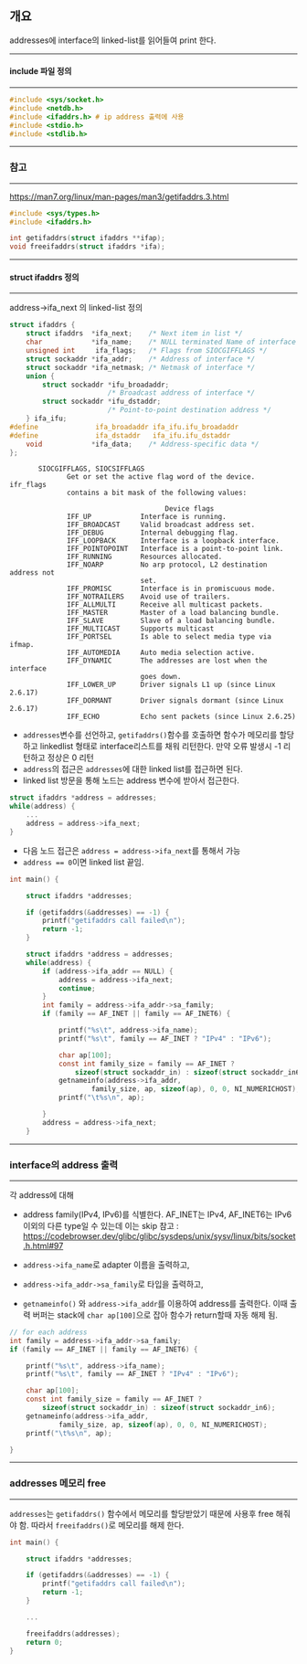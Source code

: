 
## 개요
addresses에 interface의 linked-list를 읽어들여 print 한다.

---

#### include 파일 정의
---

```c
#include <sys/socket.h>
#include <netdb.h>
#include <ifaddrs.h> # ip address 출력에 사용
#include <stdio.h>
#include <stdlib.h>
```
---

### 참고
---

https://man7.org/linux/man-pages/man3/getifaddrs.3.html

```c
#include <sys/types.h>
#include <ifaddrs.h>

int getifaddrs(struct ifaddrs **ifap);
void freeifaddrs(struct ifaddrs *ifa);
```

---

#### struct ifaddrs 정의
---

address->ifa_next 의 linked-list 정의

```c
struct ifaddrs {
    struct ifaddrs  *ifa_next;    /* Next item in list */
    char            *ifa_name;    /* NULL terminated Name of interface */
    unsigned int     ifa_flags;   /* Flags from SIOCGIFFLAGS */
    struct sockaddr *ifa_addr;    /* Address of interface */
    struct sockaddr *ifa_netmask; /* Netmask of interface */
    union {
        struct sockaddr *ifu_broadaddr;
                        /* Broadcast address of interface */
        struct sockaddr *ifu_dstaddr;
                        /* Point-to-point destination address */
    } ifa_ifu;
#define              ifa_broadaddr ifa_ifu.ifu_broadaddr
#define              ifa_dstaddr   ifa_ifu.ifu_dstaddr
    void            *ifa_data;    /* Address-specific data */
};
```

```
       SIOCGIFFLAGS, SIOCSIFFLAGS
              Get or set the active flag word of the device.  ifr_flags
              contains a bit mask of the following values:

                                      Device flags
              IFF_UP            Interface is running.
              IFF_BROADCAST     Valid broadcast address set.
              IFF_DEBUG         Internal debugging flag.
              IFF_LOOPBACK      Interface is a loopback interface.
              IFF_POINTOPOINT   Interface is a point-to-point link.
              IFF_RUNNING       Resources allocated.
              IFF_NOARP         No arp protocol, L2 destination address not
                                set.
              IFF_PROMISC       Interface is in promiscuous mode.
              IFF_NOTRAILERS    Avoid use of trailers.
              IFF_ALLMULTI      Receive all multicast packets.
              IFF_MASTER        Master of a load balancing bundle.
              IFF_SLAVE         Slave of a load balancing bundle.
              IFF_MULTICAST     Supports multicast
              IFF_PORTSEL       Is able to select media type via ifmap.
              IFF_AUTOMEDIA     Auto media selection active.
              IFF_DYNAMIC       The addresses are lost when the interface
                                goes down.
              IFF_LOWER_UP      Driver signals L1 up (since Linux 2.6.17)
              IFF_DORMANT       Driver signals dormant (since Linux 2.6.17)
              IFF_ECHO          Echo sent packets (since Linux 2.6.25)
```

- `addresses`변수를 선언하고, `getifaddrs()`함수를 호출하면 함수가 메모리를 할당하고 linkedlist 형태로 interface리스트를 채워 리턴한다. 만약 오류 발생시 -1 리턴하고 정상은 0 리턴
- `address`의 접근은 `addresses`에 대한 linked list를 접근하면 된다.
- linked list 방문을 통해 노드는 address 변수에 받아서 접근한다. 

```c
struct ifaddrs *address = addresses;
while(address) {
    ...
    address = address->ifa_next;
}
  ```  

- 다음 노드 접근은 `address = address->ifa_next`를 통해서 가능
- `address == 0`이면 linked list 끝임.

```c
int main() {

    struct ifaddrs *addresses;

    if (getifaddrs(&addresses) == -1) {
        printf("getifaddrs call failed\n");
        return -1;
    }

    struct ifaddrs *address = addresses;
    while(address) {
        if (address->ifa_addr == NULL) { 
            address = address->ifa_next;
            continue;
        }
        int family = address->ifa_addr->sa_family;
        if (family == AF_INET || family == AF_INET6) {

            printf("%s\t", address->ifa_name);
            printf("%s\t", family == AF_INET ? "IPv4" : "IPv6");

            char ap[100];
            const int family_size = family == AF_INET ?
                sizeof(struct sockaddr_in) : sizeof(struct sockaddr_in6);
            getnameinfo(address->ifa_addr,
                    family_size, ap, sizeof(ap), 0, 0, NI_NUMERICHOST);
            printf("\t%s\n", ap);

        }
        address = address->ifa_next;
    }
```
---

### interface의 address 출력
---

각 address에 대해 
- address family(IPv4, IPv6)를 식별한다. AF_INET는 IPv4, AF_INET6는 IPv6
  이외의 다른 type일 수 있는데 이는 skip
 참고 : https://codebrowser.dev/glibc/glibc/sysdeps/unix/sysv/linux/bits/socket.h.html#97

- `address->ifa_name`로 adapter 이름을 출력하고, 
- `address->ifa_addr->sa_family`로 타입을 출력하고,  
- `getnameinfo()` 와 `address->ifa_addr`를 이용하여 address를 출력한다.
  이때 출력 버퍼는 stack에 `char ap[100]`으로 잡아 함수가 return할때 자동 해제 됨.

```c
// for each address
int family = address->ifa_addr->sa_family;
if (family == AF_INET || family == AF_INET6) {

    printf("%s\t", address->ifa_name);
    printf("%s\t", family == AF_INET ? "IPv4" : "IPv6");

    char ap[100];
    const int family_size = family == AF_INET ?
        sizeof(struct sockaddr_in) : sizeof(struct sockaddr_in6);
    getnameinfo(address->ifa_addr,
            family_size, ap, sizeof(ap), 0, 0, NI_NUMERICHOST);
    printf("\t%s\n", ap);

}
```

---

### addresses 메모리 free
---

`addresses`는 `getifaddrs()` 함수에서 메모리를 할당받았기 때문에 사용후 free 해줘야 함. 따라서 `freeifaddrs()`로 메모리를 해제 한다.

```c
int main() {

    struct ifaddrs *addresses;

    if (getifaddrs(&addresses) == -1) {
        printf("getifaddrs call failed\n");
        return -1;
    }

    ... 

    freeifaddrs(addresses);
    return 0;
}
```